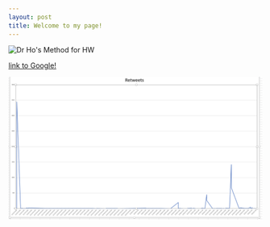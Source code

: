 ```yaml
---
layout: post
title: Welcome to my page!
---
```

![Dr  Ho's Method for HW](https://user-images.githubusercontent.com/66174554/84319071-0b55a500-ab35-11ea-876a-60d42d22c73d.png)

[link to Google!](http://google.com)

![Graph](HW4.png)














